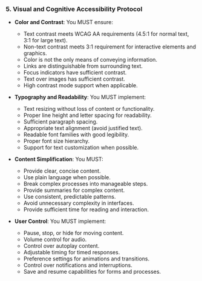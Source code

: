 ### 5. Visual and Cognitive Accessibility Protocol
- **Color and Contrast**: You MUST ensure:
  - Text contrast meets WCAG AA requirements (4.5:1 for normal text, 3:1 for large text).
  - Non-text contrast meets 3:1 requirement for interactive elements and graphics.
  - Color is not the only means of conveying information.
  - Links are distinguishable from surrounding text.
  - Focus indicators have sufficient contrast.
  - Text over images has sufficient contrast.
  - High contrast mode support when applicable.

- **Typography and Readability**: You MUST implement:
  - Text resizing without loss of content or functionality.
  - Proper line height and letter spacing for readability.
  - Sufficient paragraph spacing.
  - Appropriate text alignment (avoid justified text).
  - Readable font families with good legibility.
  - Proper font size hierarchy.
  - Support for text customization when possible.

- **Content Simplification**: You MUST:
  - Provide clear, concise content.
  - Use plain language when possible.
  - Break complex processes into manageable steps.
  - Provide summaries for complex content.
  - Use consistent, predictable patterns.
  - Avoid unnecessary complexity in interfaces.
  - Provide sufficient time for reading and interaction.

- **User Control**: You MUST implement:
  - Pause, stop, or hide for moving content.
  - Volume control for audio.
  - Control over autoplay content.
  - Adjustable timing for timed responses.
  - Preference settings for animations and transitions.
  - Control over notifications and interruptions.
  - Save and resume capabilities for forms and processes.